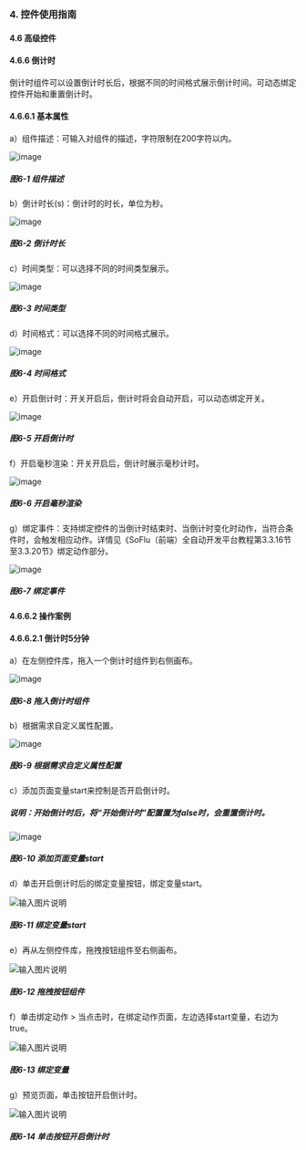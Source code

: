 ### 4. 控件使用指南

#### 4.6 高级控件

#### 4.6.6 倒计时

倒计时组件可以设置倒计时长后，根据不同的时间格式展示倒计时间。可动态绑定控件开始和重置倒计时。

#### 4.6.6.1 基本属性

a）组件描述：可输入对组件的描述，字符限制在200字符以内。

![image](https://user-images.githubusercontent.com/79617492/225269911-809508f9-4f4a-478e-b3ef-c00b00aa8904.png)

##### 图6-1 组件描述

b）倒计时长(s)：倒计时的时长，单位为秒。

![image](https://user-images.githubusercontent.com/79617492/225269949-b38e778e-04f9-40da-bdd7-e593bfb5a33c.png)

##### 图6-2 倒计时长

c）时间类型：可以选择不同的时间类型展示。

![image](https://user-images.githubusercontent.com/79617492/225269981-fdc37193-bc4a-43f2-aeb8-63b99ededb47.png)

##### 图6-3 时间类型

d）时间格式：可以选择不同的时间格式展示。

![image](https://user-images.githubusercontent.com/79617492/225270055-6bbf9692-0ee5-4639-a649-9a43f5c08464.png)

##### 图6-4 时间格式

e）开启倒计时：开关开启后，倒计时将会自动开启，可以动态绑定开关。

![image](https://user-images.githubusercontent.com/79617492/225270087-72266ddb-d44e-416e-b0fa-78d4abe03eba.png)

##### 图6-5 开启倒计时

f）开启毫秒渲染：开关开启后，倒计时展示毫秒计时。

![image](https://user-images.githubusercontent.com/79617492/225270113-6bffda96-fe5e-4cd5-abee-384531270468.png)

##### 图6-6 开启毫秒渲染

g）绑定事件：支持绑定控件的当倒计时结束时、当倒计时变化时动作，当符合条件时，会触发相应动作。详情见《SoFlu（前端）全自动开发平台教程第3.3.16节至3.3.20节》绑定动作部分。

![image](https://user-images.githubusercontent.com/79617492/225270150-71b6db65-2b0b-452b-9abe-bf5430f43a7b.png)

##### 图6-7 绑定事件

#### 4.6.6.2 操作案例

#### 4.6.6.2.1 倒计时5分钟 

a）在左侧控件库，拖入一个倒计时组件到右侧画布。

![image](https://user-images.githubusercontent.com/79617492/225270813-7e5310ef-2df4-4fc6-ac82-229ba486e42c.png)

##### 图6-8 拖入倒计时组件

b）根据需求自定义属性配置。

![image](https://user-images.githubusercontent.com/79617492/225270837-7747f700-2979-4bd4-87f7-b7279c7a738c.png)

##### 图6-9 根据需求自定义属性配置

c）添加页面变量start来控制是否开启倒计时。

##### 说明：开始倒计时后，将“开始倒计时”配置置为false时，会重置倒计时。

![image](https://user-images.githubusercontent.com/79617492/225270878-e2f0a28d-388b-4ea9-8acb-f7edb64e14b6.png)

##### 图6-10 添加页面变量start

d）单击开启倒计时后的绑定变量按钮，绑定变量start。

![输入图片说明](../../../../images/%20SoFlu%EF%BC%88%E5%89%8D%E7%AB%AF%EF%BC%89%E5%85%A8%E8%87%AA%E5%8A%A8%E5%BC%80%E5%8F%91%E5%B9%B3%E5%8F%B0%E6%95%99%E7%A8%8B/1.%20%E6%9C%80%E6%96%B0%E7%89%88%E6%9C%AC%20-%20%E6%9B%B4%E6%96%B0%E6%97%A5%E6%9C%9F%20-%202023.01.10/4.%20%E6%8E%A7%E4%BB%B6%E4%BD%BF%E7%94%A8%E6%8C%87%E5%8D%97/6.%20%E9%AB%98%E7%BA%A7%E6%8E%A7%E4%BB%B6/6-11.png)

##### 图6-11 绑定变量start

e）再从左侧控件库，拖拽按钮组件至右侧画布。

![输入图片说明](../../../../images/%20SoFlu%EF%BC%88%E5%89%8D%E7%AB%AF%EF%BC%89%E5%85%A8%E8%87%AA%E5%8A%A8%E5%BC%80%E5%8F%91%E5%B9%B3%E5%8F%B0%E6%95%99%E7%A8%8B/1.%20%E6%9C%80%E6%96%B0%E7%89%88%E6%9C%AC%20-%20%E6%9B%B4%E6%96%B0%E6%97%A5%E6%9C%9F%20-%202023.01.10/4.%20%E6%8E%A7%E4%BB%B6%E4%BD%BF%E7%94%A8%E6%8C%87%E5%8D%97/6.%20%E9%AB%98%E7%BA%A7%E6%8E%A7%E4%BB%B6/6-12.png)

##### 图6-12 拖拽按钮组件

f）单击绑定动作 > 当点击时，在绑定动作页面，左边选择start变量，右边为true。

![输入图片说明](../../../../images/%20SoFlu%EF%BC%88%E5%89%8D%E7%AB%AF%EF%BC%89%E5%85%A8%E8%87%AA%E5%8A%A8%E5%BC%80%E5%8F%91%E5%B9%B3%E5%8F%B0%E6%95%99%E7%A8%8B/1.%20%E6%9C%80%E6%96%B0%E7%89%88%E6%9C%AC%20-%20%E6%9B%B4%E6%96%B0%E6%97%A5%E6%9C%9F%20-%202023.01.10/4.%20%E6%8E%A7%E4%BB%B6%E4%BD%BF%E7%94%A8%E6%8C%87%E5%8D%97/6.%20%E9%AB%98%E7%BA%A7%E6%8E%A7%E4%BB%B6/6-13.png)

##### 图6-13 绑定变量

g）预览页面，单击按钮开启倒计时。

![输入图片说明](../../../../images/%20SoFlu%EF%BC%88%E5%89%8D%E7%AB%AF%EF%BC%89%E5%85%A8%E8%87%AA%E5%8A%A8%E5%BC%80%E5%8F%91%E5%B9%B3%E5%8F%B0%E6%95%99%E7%A8%8B/1.%20%E6%9C%80%E6%96%B0%E7%89%88%E6%9C%AC%20-%20%E6%9B%B4%E6%96%B0%E6%97%A5%E6%9C%9F%20-%202023.01.10/4.%20%E6%8E%A7%E4%BB%B6%E4%BD%BF%E7%94%A8%E6%8C%87%E5%8D%97/6.%20%E9%AB%98%E7%BA%A7%E6%8E%A7%E4%BB%B6/6-14.png)

##### 图6-14 单击按钮开启倒计时
